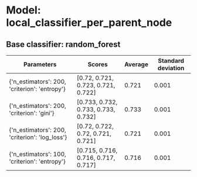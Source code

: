 # Model: local_classifier_per_parent_node
## Base classifier: random_forest
|Parameters|Scores|Average|Standard deviation|
|----------|------|-------|------------------|
|{'n_estimators': 200, 'criterion': 'entropy'}|[0.72, 0.721, 0.723, 0.721, 0.722]|0.721|0.001|
|{'n_estimators': 200, 'criterion': 'gini'}|[0.733, 0.732, 0.733, 0.733, 0.732]|0.733|0.001|
|{'n_estimators': 200, 'criterion': 'log_loss'}|[0.72, 0.722, 0.72, 0.721, 0.721]|0.721|0.001|
|{'n_estimators': 100, 'criterion': 'entropy'}|[0.715, 0.716, 0.716, 0.717, 0.717]|0.716|0.001|
